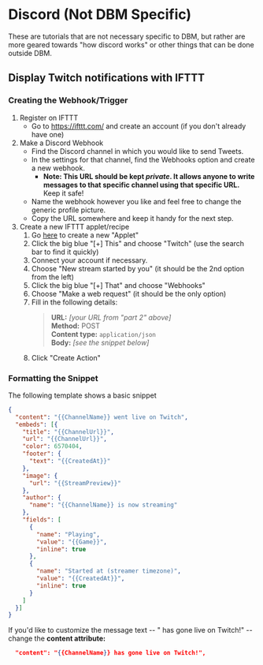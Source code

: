 # Discord (Not DBM Specific)
These are tutorials that are not necessary specific to DBM, but rather are more geared towards "how discord works" or other things that can be done outside DBM.

## Display Twitch notifications with IFTTT
### Creating the Webhook/Trigger
1. Register on IFTTT
	* Go to https://ifttt.com/ and create an account (if you don't already have one)
2. Make a Discord Webhook
	* Find the Discord channel in which you would like to send Tweets.
	* In the settings for that channel, find the Webhooks option and create a new webhook.
		* **Note: This URL should be kept _private_. It allows anyone to write messages to that specific channel using that specific URL.** Keep it safe!
	* Name the webhook however you like and feel free to change the generic profile picture.
	* Copy the URL somewhere and keep it handy for the next step.
3. Create a new IFTTT applet/recipe
	1. Go [here](https://ifttt.com/create) to create a new "Applet"
	2. Click the big blue "[+] This" and choose "Twitch" (use the search bar to find it quickly)
	3. Connect your account if necessary.
	4. Choose "New stream started by you" (it should be the 2nd option from the left)
	5. Click the big blue "[+] That" and choose "Webhooks"
	6. Choose "Make a web request" (it should be the only option)
	7. Fill in the following details:
		> **URL:** _[your URL from "part 2" above]_  
		> **Method:** POST  
		> **Content type:** `application/json`  
		> **Body:** _[see the snippet below]_  
	8. Click "Create Action"
	
### Formatting the **Snippet**
The following template shows a basic snippet 
```json
{
  "content": "{{ChannelName}} went live on Twitch",
  "embeds": [{
    "title": "{{ChannelUrl}}",
    "url": "{{ChannelUrl}}",
    "color": 6570404,
    "footer": {
      "text": "{{CreatedAt}}"
    },
    "image": {
      "url": "{{StreamPreview}}"
    },
    "author": {
      "name": "{{ChannelName}} is now streaming"
    },
    "fields": [
      {
        "name": "Playing",
        "value": "{{Game}}",
        "inline": true
      },
      {
        "name": "Started at (streamer timezone)",
        "value": "{{CreatedAt}}",
        "inline": true
      }
    ]
  }]
}
```

If you'd like to customize the message text -- "<user> has gone live on Twitch!" -- change the **content attribute:**
```json
  "content": "{{ChannelName}} has gone live on Twitch!",
```
